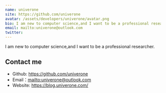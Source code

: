 ```yaml
---
name: univerone
site: https://github.com/univerone
avatar: /assets/developers/univerone/avatar.png
bio: I am new to computer science,and I want to be a professional researcher.
email: mailto:univerone@outlook.com
twitter: 
---
```


I am new to computer science,and I want to be a professional researcher.

## Contact me

- Github: <https://github.com/univerone>
- Email：<mailto:univerone@outlook.com>
- Website: <https://blog.univerone.com/>
  
